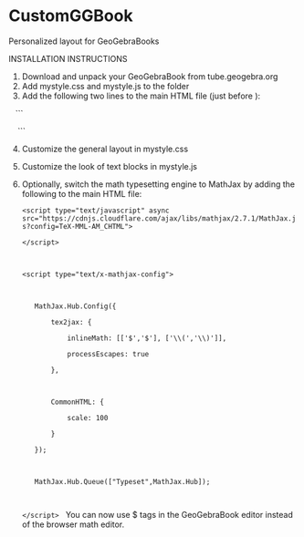 # CustomGGBook
Personalized layout for GeoGebraBooks


INSTALLATION INSTRUCTIONS

1. Download and unpack your GeoGebraBook from tube.geogebra.org
2. Add mystyle.css and mystyle.js to the folder
3. Add the following two lines to the main HTML file (just before </body>):

    ```
    <link rel="stylesheet" type="text/css" href="mystyle.css" />
    
    <script src="mystyle.js"></script>
    ```

4. Customize the general layout in mystyle.css
5. Customize the look of text blocks in mystyle.js
6. Optionally, switch the math typesetting engine to MathJax by adding the following to the main HTML file:


	`<script type="text/javascript" async src="https://cdnjs.cloudflare.com/ajax/libs/mathjax/2.7.1/MathJax.js?config=TeX-MML-AM_CHTML">`
	
	`</script>`
	
	` `
	
	`<script type="text/x-mathjax-config">`
	
	` `
	
	`	MathJax.Hub.Config({`
	
	`		tex2jax: {`
	
	`			inlineMath: [['$','$'], ['\\(','\\)']],`
	
	`			processEscapes: true`
	
	`		},`
	
	` `
	
	`		CommonHTML: {`
	
  	`			scale: 100`
	
  	`		}`
	
	`	});`
	
  	` `
	
	`	MathJax.Hub.Queue(["Typeset",MathJax.Hub]);`
	
	` `
	
	`</script>`
  
     You can now use $ tags in the GeoGebraBook editor instead of the browser math editor.
  
